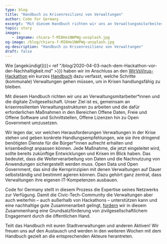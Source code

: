 ```yaml
---
type: blog
title: "Handbuch zu Krisenresilienz von Verwaltungen"
author: Code for Germany
excerpt: "Mit diesem Handbuch richten wir uns an Verwaltungsmitarbeiter*innen und die digitale Zivilgesellschaft. Unser Ziel ist es, gemeinsam an krisenresilienten Verwaltungsstrukturen zu arbeiten und die dafür erforderlichen Maßnahmen in den Bereichen Offene Daten, Freie und Offene Software und Schnittstellen, Offene Lizenzen hin zu Open Government umzusetzen." 
topic: story
images:
   - imgname: chiara-f-MI8He1NWPWg-unsplash.jpg
og-image: /blog/chiara-f-MI8He1NWPWg-unsplash.jpg
og-description: "Handbuch zu Krisenresilienz von Verwaltungen"
draft: false
---
```


Wie [angekündigt]({{< ref "/blog/2020-04-03-nach-dem-Hackathon-vor-der-Nachhaltigkeit.md" >}}) haben wir im Anschluss an den [WirVsVirus-Hackathon](https://wirvsvirushackathon.org/) ein kurzes [Handbuch](https://codefor.de/assets/presse/20200409-CFG-Handbuch-Krisenresilienz.pdf) dazu verfasst, welche Schritte (kommunale) Verwaltungen gehen müssen, um in Krisen handlungsfähig zu bleiben.

Mit diesem Handbuch richten wir uns an Verwaltungsmitarbeiter\*innen und die digitale Zivilgesellschaft. Unser Ziel ist es, gemeinsam an krisenresilienten Verwaltungsstrukturen zu arbeiten und die dafür erforderlichen Maßnahmen in den Bereichen Offene Daten, Freie und Offene Software und Schnittstellen, Offene Lizenzen hin zu Open Government umzusetzen.

Wir legen dar, vor welchen Herausforderungen Verwaltungen in der Krise stehen und geben konkrete Handlungsempfehlungen, wie sie ihre dringend benötigten Dienste für die Bürger\*innen aufrecht erhalten und krisenbedingt anpassen können. Jede Maßnahme, die jetzt eingeleitet wird, sollte bereits zukünftige Entwicklungen und Krisen im Blick haben. Das bedeutet, dass die Weiterverarbeitung von Daten und die Nachnutzung von Anwendungen sichergestellt werden muss. Open Data und Open Government, das sind die Kernprinzipien mit denen Verwaltungen auf Dauer selbstständig und bestimmt agieren können. Dazu gehört ganz zentral, dass Verwaltungen ihre eigenen IT-Kompetenzen ausbauen.

Code for Germany stellt in diesem Prozess die Expertise seines Netzwerks zur Verfügung. Damit die Civic-Tech-Community die Verwaltungen aber auch weiterhin – auch außerhalb von Hackathons – unterstützen kann und eine nachhaltige gute Zusammenarbeit gelingt, [fordern](https://digitalezivilgesellschaft.org/) wir in diesem Zusammenhang eine Grundsatzförderung von zivilgesellschaftlichem Engagement durch die öffentlichen Hand.

Teilt das Handbuch mit euren Stadtverwaltungen und anderen Aktiven! Wir freuen uns auf den Austausch und werden in den weiteren Wochen mit dem Handbuch gezielt an die entsprechenden Akteure herantreten. 
